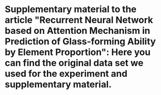 # Supplementary material to the article "Recurrent Neural Network based on Attention Mechanism in Prediction of Glass-forming Ability by Element Proportion": Here you can find the original data set we used for the experiment and supplementary material.
